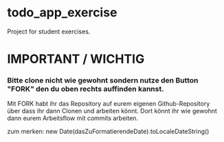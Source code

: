 # todo_app_exercise

Project for student exercises.

# IMPORTANT / WICHTIG

### Bitte clone nicht wie gewohnt sondern nutze den Button "FORK" den du oben rechts auffinden kannst.

Mit FORK habt ihr das Repository auf eurem eigenen Github-Repository über dass ihr dann Clonen und arbeiten könnt.
Dort könnt ihr wie gewohnt dann eurem Arbeitsflow mit commits arbeiten.

zum merken: new Date(dasZuFormatierendeDate).toLocaleDateString()
